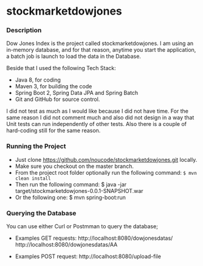 # stockmarketdowjones

### Description
Dow Jones Index is the project called stockmarketdowjones. 
I am using an in-memory database, and for that reason, anytime you start the application, a batch job is launch to load the data in the Database.

Beside that I used the following Tech Stack:
- Java 8, for coding
- Maven 3, for building the code
- Spring Boot 2, Spring Data JPA and Spring Batch
- Git and GitHub for source control.

I did not test as much as I would like because I did not have time. 
For the same reason I did not comment much and also did not design in a way that Unit tests can run independently of other tests. 
Also there is a couple of hard-coding still for the same reason.

### Running the Project
- Just clone https://github.com/noucode/stockmarketdowjones.git locally.
- Make sure you checkout on the master branch.
- From the project root folder optionally run the following command: 
```$ mvn clean install```
- Then run the following command: $ java -jar target/stockmarketdowjones-0.0.1-SNAPSHOT.war
- Or the following one: $ mvn spring-boot:run

### Querying the Database
You can use either Curl or Postmman to query the database;

- Examples GET requests: http://localhost:8080/dowjonesdatas/
http://localhost:8080/dowjonesdatas/AA

- Examples POST request: http://localhost:8080/upload-file

